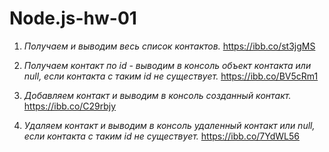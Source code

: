 # Node.js-hw-01

1. _Получаем и выводим весь список контактов._ https://ibb.co/st3jgMS

2. _Получаем контакт по id - выводим в консоль объект контакта или null, если контакта с таким id не существует._ https://ibb.co/BV5cRm1

3. _Добавляем контакт и выводим в консоль созданный контакт._ https://ibb.co/C29rbjy

4. _Удаляем контакт и выводим в консоль удаленный контакт или null, если контакта с таким id не существует._ https://ibb.co/7YdWL56
